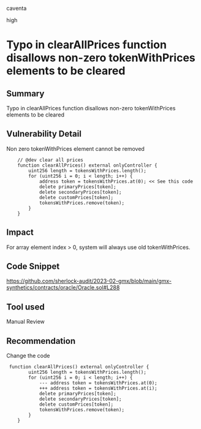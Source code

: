 caventa

high

# Typo in clearAllPrices function disallows non-zero tokenWithPrices elements to be cleared

## Summary
Typo in clearAllPrices function disallows non-zero tokenWithPrices elements to be cleared

## Vulnerability Detail
Non zero tokenWithPrices element cannot be removed

```solidity
    // @dev clear all prices
    function clearAllPrices() external onlyController {
        uint256 length = tokensWithPrices.length();
        for (uint256 i = 0; i < length; i++) {
            address token = tokensWithPrices.at(0); << See this code
            delete primaryPrices[token];
            delete secondaryPrices[token];
            delete customPrices[token];
            tokensWithPrices.remove(token);
        }
    }
```

## Impact
For array element index > 0, system will always use old tokenWithPrices. 

## Code Snippet
https://github.com/sherlock-audit/2023-02-gmx/blob/main/gmx-synthetics/contracts/oracle/Oracle.sol#L288

## Tool used
Manual Review

## Recommendation
Change the code

```solidity
 function clearAllPrices() external onlyController {
        uint256 length = tokensWithPrices.length();
        for (uint256 i = 0; i < length; i++) {
            --- address token = tokensWithPrices.at(0);
            +++ address token = tokensWithPrices.at(i);
            delete primaryPrices[token];
            delete secondaryPrices[token];
            delete customPrices[token];
            tokensWithPrices.remove(token);
        }
    }
```